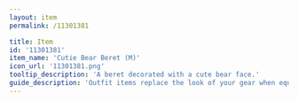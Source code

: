 ```yaml
---
layout: item
permalink: /11301381

title: Item
id: '11301381'
item_name: 'Cutie Bear Beret (M)'
icon_url: '11301381.png'
tooltip_description: 'A beret decorated with a cute bear face.'
guide_description: 'Outfit items replace the look of your gear when equipped.'
---
```

